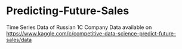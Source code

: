 # Predicting-Future-Sales
Time Series Data of Russian 1C Company
Data available on https://www.kaggle.com/c/competitive-data-science-predict-future-sales/data

